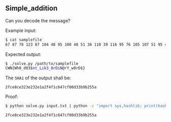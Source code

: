 ## Simple_addition

Can you decode the message?

Example input:

```bash
$ cat samplefile
67 87 78 123 87 104 48 95 100 48 51 36 110 39 116 95 76 105 107 51 95 48 114 68 105 78 64 114 89 95 119 48 114 68 36 125
```

Expected output:

```bash
$ ./solve.py /path/to/samplefile
CWN{Wh0_d03$nt_Lik3_0rDiN@rY_w0rD$}
```

The `SHA1` of the output shall be:
```
2fce8ce323e232e1a2f4f1c647cf00d33b9b255a
```

Proof:

```bash
$ python solve.py input.txt | python -c "import sys,hashlib; print(hashlib.sha1(sys.stdin.read().strip()).hexdigest())"

2fce8ce323e232e1a2f4f1c647cf00d33b9b255a
```
